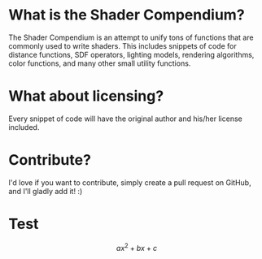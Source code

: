 # What is the Shader Compendium?
The Shader Compendium is an attempt to unify tons of functions that are commonly used to write shaders. 
This includes snippets of code for distance functions, SDF operators, lighting models, rendering algorithms, color functions, and many other small utility functions.

# What about licensing?
Every snippet of code will have the original author and his/her license included.

# Contribute?
I'd love if you want to contribute, simply create a pull request on GitHub, and I'll gladly add it! :)

# Test

$$ ax^2 + bx + c$$